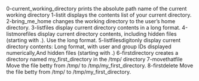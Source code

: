 0-current_working_directory prints the absolute path name of the current working directory
1-listit displays the contents list of your current directory.
2-bring_me_home changes the working directory to the user’s home directory.
3-listfiles display current directory contents in a long format.
4-listmorefiles display current directory contents, including hidden files (starting with .). Use the long format.
5-listfilesdigitonly display current directory contents: Long format, with user and group IDs displayed numerically,And hidden files (starting with .) 
6-firstdirectory creates a directory named my_first_directory in the /tmp/ directory
7-movethatfile Move the file betty from /tmp/ to /tmp/my_first_directory.
8-firstdelete Move the file betty from /tmp/ to /tmp/my_first_directory.

